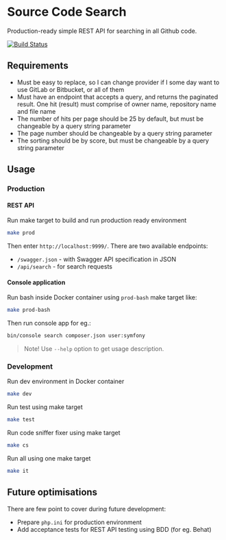 # Source Code Search

Production-ready simple REST API for searching in all Github code.

[![Build Status](https://api.travis-ci.org/brzuchal/source-code-search.svg?branch=master)](https://travis-ci.org/brzuchal/source-code-search)

## Requirements

* Must be easy to replace, so I can change provider if I some day want to use GitLab or Bitbucket, or all of them
* Must have an endpoint that accepts a query, and returns the paginated result. One hit (result) must comprise of owner name, repository name and file name
* The number of hits per page should be 25 by default, but must be changeable by a query string parameter
* The page number should be changeable by a query string parameter
* The sorting should be by score, but must be changeable by a query string parameter

## Usage

### Production

#### REST API

Run make target to build and run production ready environment
```bash
make prod
```

Then enter `http://localhost:9999/`.
There are two available endpoints:
* `/swagger.json` - with Swagger API specification in JSON
* `/api/search` - for search requests

#### Console application

Run bash inside Docker container using `prod-bash` make target like:
```bash
make prod-bash
```

Then run console app for eg.:
```bash
bin/console search composer.json user:symfony
```
> Note! Use `--help` option to get usage description.

### Development

Run dev environment in Docker container
```bash
make dev
```

Run test using make target
```bash
make test
```

Run code sniffer fixer using make target
```bash
make cs
```

Run all using one make target
```bash
make it
```

## Future optimisations

There are few point to cover during future development:
* Prepare `php.ini` for production environment
* Add acceptance tests for REST API testing using BDD (for eg. Behat)

